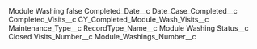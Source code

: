 <?xml version="1.0" encoding="UTF-8"?>
<CustomMetadata xmlns="http://soap.sforce.com/2006/04/metadata" xmlns:xsi="http://www.w3.org/2001/XMLSchema-instance" xmlns:xsd="http://www.w3.org/2001/XMLSchema">
    <label>Module Washing</label>
    <protected>false</protected>
    <values>
        <field>Completed_Date__c</field>
        <value xsi:type="xsd:string">Date_Case_Completed__c</value>
    </values>
    <values>
        <field>Completed_Visits__c</field>
        <value xsi:type="xsd:string">CY_Completed_Module_Wash_Visits__c</value>
    </values>
    <values>
        <field>Maintenance_Type__c</field>
        <value xsi:nil="true"/>
    </values>
    <values>
        <field>RecordType_Name__c</field>
        <value xsi:type="xsd:string">Module Washing</value>
    </values>
    <values>
        <field>Status__c</field>
        <value xsi:type="xsd:string">Closed</value>
    </values>
    <values>
        <field>Visits_Number__c</field>
        <value xsi:type="xsd:string">Module_Washings_Number__c</value>
    </values>
</CustomMetadata>
